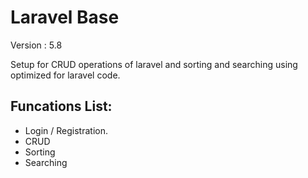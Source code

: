 # Laravel Base

Version : 5.8

Setup for CRUD operations of laravel and sorting and searching using optimized for laravel code.

## Funcations List: ##
- Login / Registration.
- CRUD
- Sorting
- Searching
